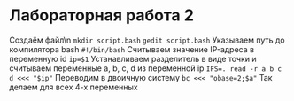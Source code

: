 # Лабораторная работа 2

Создаём файл\n
```mkdir script.bash```
```gedit script.bash```
Указываем путь до компилятора bash
```#!/bin/bash```
Считываем значение IP-адреса в переменную id
```ip=$1```
Устанавливаем разделитель в виде точки и считываем переменные a, b, c, d из переменной ip
```IFS=. read -r a b c d <<< "$ip"```
Переводим в двоичную систему
```bc <<< "obase=2;$a"```
Так делаем для всех 4-х переменных
